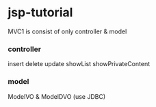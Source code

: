 # jsp-tutorial
MVC1 is consist of only controller & model

### controller
insert delete update showList showPrivateContent
### model
ModelVO & ModelDVO (use JDBC)
